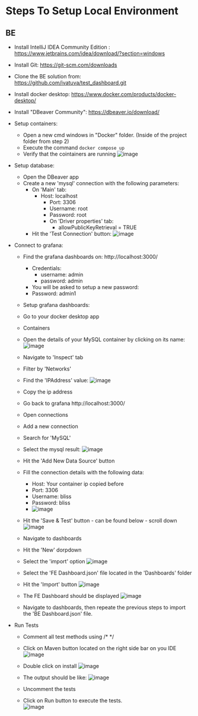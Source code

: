 
# Steps To Setup Local Environment
## BE

 

 - Install IntelliJ IDEA Community Edition : https://www.jetbrains.com/idea/download/?section=windows
 - Install Git: https://git-scm.com/downloads
 - Clone the BE solution from: https://github.com/ivatuva/test_dashboard.git
 - Install docker desktop: https://www.docker.com/products/docker-desktop/
 - Install "DBeaver Community": https://dbeaver.io/download/
 - Setup containers:
	 - Open a new cmd windows in "Docker" folder. (Inside of the project folder from step 2)
	 - Execute the command `docker compose up`
	 - Verify that the cointainers are running
    ![image](https://github.com/ivatuva/test_dashboard/assets/173475763/2005ccdd-c1a5-4cc4-9bce-fc776b7038d6)

 - Setup database:
 	- Open the DBeaver app
  	- Create a new 'mysql' connection with the following parameters:
   		- On 'Main' tab: 
   			- Host: localhost
     			- Port: 3306
        		- Username: root
          		- Password: root
            	- On 'Driver properties' tab:
             		- allowPublicKeyRetrieval = TRUE
       - Hit the 'Test Connection' button: ![image](https://github.com/ivatuva/test_dashboard/assets/173475763/cdf69a1e-f614-43a0-85e5-83159100704c)

 - Connect to grafana:
	 - Find the grafana dashboards on: http://localhost:3000/
	 	- Credentials:
			- username: admin
		 	- password: admin
    	- You will be asked to setup a new password:
		 - Password: admin1
   - Setup grafana dashboards:
   	- Go to your docker desktop app
   	- Containers
   	- Open the details of your MySQL container by clicking on its name: ![image](https://github.com/ivatuva/test_dashboard/assets/173475763/4598d1ff-6b26-48a5-96cc-e7862dfb0ec2)
   	- Navigate to 'Inspect' tab
   	- Filter by 'Networks'
   	- Find the 'IPAddress' value: ![image](https://github.com/ivatuva/test_dashboard/assets/173475763/58ec4538-b1c8-4dad-8b5a-1410e647fae8)
   	- Copy the ip address 
   	- Go back to grafana http://localhost:3000/
   	- Open connections
   	- Add a new connection
   	- Search for 'MySQL'
   	- Select the mysql result: ![image](https://github.com/ivatuva/test_dashboard/assets/173475763/4c051e5a-ddbd-4895-98c1-b8f412098569)
   	- Hit the 'Add New Data Source' button
   	- Fill the connection details with the following data:
   		- Host: Your container ip copied before
   	 	- Port: 3306
   	  	- Username: bliss
   	  	- Password: bliss
   	  	- ![image](https://github.com/ivatuva/test_dashboard/assets/173475763/663419b0-f715-4e17-8118-5e47198f3076)
   	 
	- Hit the 'Save & Test' button - can be found below - scroll down
![image](https://github.com/ivatuva/test_dashboard/assets/173475763/e665640d-4ac1-47e9-928b-0e994152b78b)

	- Navigate to dashboards
 	- Hit the 'New' dorpdown
  	- Select the 'import' option ![image](https://github.com/ivatuva/test_dashboard/assets/173475763/03c5659c-2f56-495c-8707-f931ccdc4622)
   	- Select the 'FE Dashboard.json' file located in the 'Dashboards' folder
   	- Hit the 'Import' button ![image](https://github.com/ivatuva/test_dashboard/assets/173475763/899565eb-66f7-4bba-af5b-f6f228d15505)
   	- The FE Dashboard should be displayed ![image](https://github.com/ivatuva/test_dashboard/assets/173475763/6f2948b6-060d-4774-bee2-987f6504c9e7)
   	- Navigate to dashboards, then repeate the previous steps to import the 'BE Dashboard.json' file.

 
- Run Tests
	- Comment all test methods using /* */ 
	- Click on Maven button located on the right side bar on you IDE
![image](https://github.com/ivatuva/test_dashboard/assets/173475763/c7ec5511-48d5-49c9-86b8-ebcc41e818ba)
	- Double click on install
 ![image](https://github.com/ivatuva/test_dashboard/assets/173475763/69347b0a-fbdf-4c1c-9029-653e38a2e339)
	- The output should be like:
![image](https://github.com/ivatuva/test_dashboard/assets/173475763/28b8bbf5-5e31-4ec3-b0fb-f0ca1cd2a4a1)

	- Uncomment the tests
 	- Click on Run button to execute the tests.   
![image](https://github.com/ivatuva/test_dashboard/assets/173475763/42d31655-649a-4e05-899b-46dda6e8a547)

	
 















